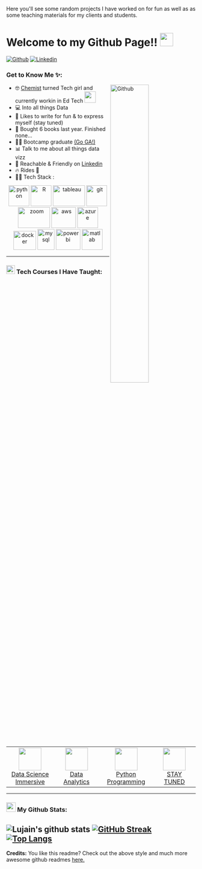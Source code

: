 Here you'll see some random projects I have worked on for fun as well as as some teaching materials for my clients and students.

# Welcome to my Github Page!! <img src="https://github.com/TheDudeThatCode/TheDudeThatCode/blob/master/Assets/Hi.gif" width="35" />
[![Github](https://img.shields.io/badge/-Github-000?style=flat&logo=Github&logoColor=white)](https://github.com/lujainfl)
[![Linkedin](https://img.shields.io/badge/-LinkedIn-blue?style=flat&logo=Linkedin&logoColor=white)](https://www.linkedin.com/in/lujainfelemban)

### Get to Know Me ✨:
<!-- Any image aligned to the right. Beware the width -->
<img width="45%" align="right" alt="Github" src="https://gist.githubusercontent.com/zeysert/bc8c0a4090c377a755dcc77bbeac66e4/raw/43f9b12677934c5d99499f6d9d574d30c86f979c/coding.gif" />

- 🤓 [Chemist](https://www.ellenmatsonlab.com/members/alumni) turned Tech girl and currently workin in Ed Tech
      <img src="https://media.giphy.com/media/WUlplcMpOCEmTGBtBW/giphy.gif" width="30">
- 💻 Into all things Data
- 📝 Likes to write for fun & to express myself (stay tuned)
- 📖 Bought 6 books last year. Finished none...
- 👩‍🎓 Bootcamp graduate [(Go GA!)](https://generalassemb.ly)
- 📊 Talk to me about all things data vizz
- 💬 Reachable & Friendly on [Linkedin](https://www.linkedin.com/in/lujainfelemban/)
- 🔥 Rides 🐎
- 👩‍💻 Tech Stack :

<p align="center">
      <img src="https://www.vectorlogo.zone/logos/python/python-icon.svg" alt="python" width="55" height="55"/>
      <img src="https://upload.wikimedia.org/wikipedia/commons/thumb/1/1b/R_logo.svg/724px-R_logo.svg.png" alt="R" width="55" height="55"/> 
      <img src="https://logos-world.net/wp-content/uploads/2021/10/Tableau-Symbol.png" alt="tableau" width="85" height="55"/>
      <img src="https://www.vectorlogo.zone/logos/git-scm/git-scm-icon.svg" alt="git" width="55" height="55"/> 
      <img src="https://logos-world.net/wp-content/uploads/2021/02/Zoom-Logo.png" alt="zoom" width="85" height="55"/>
      <img src="https://logos-world.net/wp-content/uploads/2021/08/Amazon-Web-Services-AWS-Logo.png" alt="aws" width="65" height="55"/>
      <img src="https://www.vectorlogo.zone/logos/microsoft_azure/microsoft_azure-icon.svg" alt="azure" width="55" height="55"/>
      <img src="https://www.vectorlogo.zone/logos/docker/docker-official.svg" alt="docker" width="60" height="50"/>
      <img src="https://www.vectorlogo.zone/logos/mysql/mysql-icon.svg" alt="mysql" width="45" height="55"/>
      <img src="https://logos-world.net/wp-content/uploads/2022/02/Power-BI-Logo.png" alt="powerbi" width="65" height="55"/>
      <img src="https://upload.wikimedia.org/wikipedia/commons/thumb/2/21/Matlab_Logo.png/267px-Matlab_Logo.png" alt="matlab" width="55" height="55"/>
      
      
</p>

---

### <img src = "https://media1.giphy.com/media/JZ40cnfnN11KycrvMF/giphy.gif?cid=ecf05e47a0n3gi1bfqntqmob8g9aid1oyj2wr3ds3mg700bl&rid=giphy.gif" width = '23' /> Tech Courses I Have Taught:


<table align="center">
  <tr>
    <td align="center" width="200">
      <a href="https://hub.misk.org.sa/programs/skills/data-science/">
        <img src="https://upload.wikimedia.org/wikipedia/en/4/48/Misk_Foundation_Logo.png" width="60" />
        <br />
        Data Science Immersive
      </a>
    </td>
    <td align="center" width="200">
      <a href="https://generalassemb.ly/education/data-analytics">
        <img src="https://seeklogo.com/images/G/general-assembly-logo-D5C634F07A-seeklogo.com.png" width="60" />
        <br />
        Data Analytics
      </a>
    </td>
    <td align="center" width="200">
      <a href="https://generalassemb.ly/education/python-programming">
        <img src="https://seeklogo.com/images/G/general-assembly-logo-D5C634F07A-seeklogo.com.png" width="60" />
        <br />
        Python Programming
      </a>
    </td>
     <td align="center" width="200">
      <a href="https://astrolabs.com/course/data-science-machine-learning-bootcamp-dubai/">
        <img src="https://jobs.astrolabs.com/wp-content/uploads/2018/10/logo-transparent.png" width="60" />
        <br />
        STAY TUNED
      </a>
    </td>
</table>


---
### <img src='https://media1.giphy.com/media/du3J3cXyzhj75IOgvA/giphy.gif?cid=ecf05e47x2g034i9pzwtzzsd3xgg2w9nr94t4tflbbgo3008&rid=giphy.gif' width='25' /> My Github Stats:

![Lujain's github stats](https://github-readme-stats.vercel.app/api?username=lujainfl&show_icons=true&theme=radical&hide=issues&count_private=true&include_all_commits=true)
[![GitHub Streak](https://github-readme-streak-stats.herokuapp.com/?user=lujainfl&theme=merko)](https://git.io/streak-stats)
[![Top Langs](https://github-readme-stats.vercel.app/api/top-langs/?username=lujainfl&layout=compact&theme=merko&hide=css,html,php)](https://github.com/anuraghazra/github-readme-stats)
---

__Credits:__
You like this readme? Check out the above style and much more awesome github readmes [here.](https://zzetao.github.io/awesome-github-profile/)

